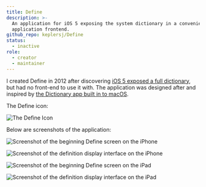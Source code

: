 ```yaml
---
title: Define
description: >-
  An application for iOS 5 exposing the system dictionary in a convenient
  application frontend.
github_repo: keplersj/Define
status:
  - inactive
role:
  - creator
  - maintainer
---
```


I created Define in 2012 after discovering [iOS 5 exposed a full dictionary](https://developer.apple.com/documentation/uikit/uireferencelibraryviewcontroller), but had no front-end to use it with. The application was designed after and inspired by [the Dictionary app built in to macOS](<https://en.wikipedia.org/wiki/Dictionary_(software)>).

The Define icon:

![The Define Icon](/assets/images/define-icon.png)

Below are screenshots of the application:

![Screenshot of the beginning Define screen on the iPhone](/assets/images/d7ad45b5-7481-e211-914a-0025902c7e73_2_full.jpeg)

![Screenshot of the definition display interface on the iPhone](/assets/images/d7ad45b5-7481-e211-914a-0025902c7e73_3_full.jpeg)

![Screenshot of the beginning Define screen on the iPad](/assets/images/d7ad45b5-7481-e211-914a-0025902c7e73_4_full.jpg)

![Screenshot of the definition display interface on the iPad](/assets/images/d7ad45b5-7481-e211-914a-0025902c7e73_5_full.jpg)
